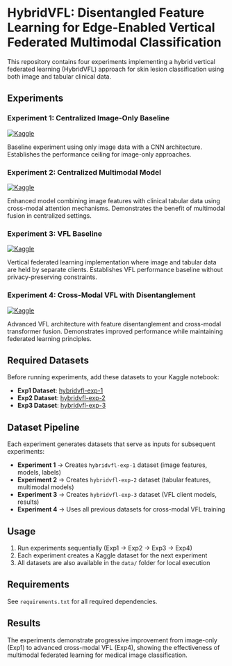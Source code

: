 # HybridVFL: Disentangled Feature Learning for Edge-Enabled Vertical Federated Multimodal Classification

This repository contains four experiments implementing a hybrid vertical federated learning (HybridVFL) approach for skin lesion classification using both image and tabular clinical data.

## Experiments

### Experiment 1: Centralized Image-Only Baseline
[![Kaggle](https://img.shields.io/badge/View%20on-Kaggle-20BEFF?logo=kaggle&logoColor=white)](https://www.kaggle.com/code/mostafaanoosha/hybridvfl-exp-1-centralised-image-only)

Baseline experiment using only image data with a CNN architecture. Establishes the performance ceiling for image-only approaches.

### Experiment 2: Centralized Multimodal Model
[![Kaggle](https://img.shields.io/badge/View%20on-Kaggle-20BEFF?logo=kaggle&logoColor=white)](https://www.kaggle.com/code/mostafaanoosha/hybridvfl-exp-2-centralised-multimodal)

Enhanced model combining image features with clinical tabular data using cross-modal attention mechanisms. Demonstrates the benefit of multimodal fusion in centralized settings.

### Experiment 3: VFL Baseline
[![Kaggle](https://img.shields.io/badge/View%20on-Kaggle-20BEFF?logo=kaggle&logoColor=white)](https://www.kaggle.com/code/mostafaanoosha/hybridvfl-exp-3-simple-fusion-vfl)

Vertical federated learning implementation where image and tabular data are held by separate clients. Establishes VFL performance baseline without privacy-preserving constraints.

### Experiment 4: Cross-Modal VFL with Disentanglement
[![Kaggle](https://img.shields.io/badge/View%20on-Kaggle-20BEFF?logo=kaggle&logoColor=white)](https://www.kaggle.com/code/mostafaanoosha/hybridvfl-exp-4-cross-modal-transformer-vfl)

Advanced VFL architecture with feature disentanglement and cross-modal transformer fusion. Demonstrates improved performance while maintaining federated learning principles.

## Required Datasets

Before running experiments, add these datasets to your Kaggle notebook:

- **Exp1 Dataset**: [hybridvfl-exp-1](https://www.kaggle.com/datasets/mostafaanoosha/hybridvfl-exp-1)
- **Exp2 Dataset**: [hybridvfl-exp-2](https://www.kaggle.com/datasets/mostafaanoosha/hybridvfl-exp-2)
- **Exp3 Dataset**: [hybridvfl-exp-3](https://www.kaggle.com/datasets/mostafaanoosha/hybridvfl-exp-3)

## Dataset Pipeline

Each experiment generates datasets that serve as inputs for subsequent experiments:

- **Experiment 1** → Creates `hybridvfl-exp-1` dataset (image features, models, labels)
- **Experiment 2** → Creates `hybridvfl-exp-2` dataset (tabular features, multimodal models)
- **Experiment 3** → Creates `hybridvfl-exp-3` dataset (VFL client models, results)
- **Experiment 4** → Uses all previous datasets for cross-modal VFL training

## Usage

1. Run experiments sequentially (Exp1 → Exp2 → Exp3 → Exp4)
2. Each experiment creates a Kaggle dataset for the next experiment
3. All datasets are also available in the `data/` folder for local execution

## Requirements

See `requirements.txt` for all required dependencies.

## Results

The experiments demonstrate progressive improvement from image-only (Exp1) to advanced cross-modal VFL (Exp4), showing the effectiveness of multimodal federated learning for medical image classification.
